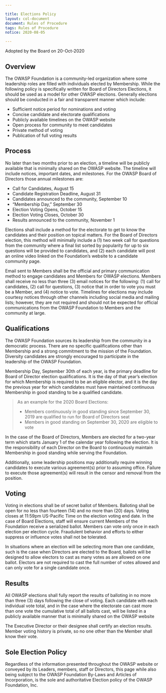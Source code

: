 ```yaml
---

title: Elections Policy
layout: col-document
document: Rules of Procedure
tags: Rules of Procedure
notice: 2020-08-05

---
```

Adopted by the Board on 20-Oct-2020

## Overview

The OWASP Foundation is a community-led organization where some leadership roles are filled with individuals elected by Membership. While the following policy is specifically written for Board of Directors Elections, it should be used as a model for other OWASP elections. Generally elections should be conducted in a fair and transparent manner which include:

- Sufficient notice period for nominations and voting
- Concise candidate and electorate qualifications
- Publicly available timelines on the OWASP website
- Open process for community to meet candidates
- Private method of voting
- Publication of full voting results

## Process

No later than two months prior to an election, a timeline will be publicly available that is  minimally shared on the OWASP website. The timeline will include notices, important dates, and milestones.  For the OWASP Board of Directors those annual milestones are:

- Call for Candidates, August 15
- Candidate Registration Deadline, August 31
- Candidates announced to the community, September 10
- “Membership Day,” September 30
- Election Voting Opens, October 15
- Election Voting Closes, October 30
- Results announced to the community, November 1

Elections shall include a method for the electorate to get to know the candidates and their position on topical matters. For the Board of Directors election, this method will minimally include a (1) two week call for questions from the community where a final list sorted by popularity for up to six questions will be provided to candidates, and (2) each candidate will post an online video linked on the Foundation’s website to a candidate community page.

Email sent to Members shall be the official and primary communication method to engage candidates and Members for OWASP elections.  Members shall receive no less than three (3) email notices for the following: (1) call for candidates, (2) call for questions, (3) notice that in order to vote you must be a Member, and (4) notice to vote. Timelines for elections may include courtesy notices through other channels including social media and mailing lists; however, they are not required and should not be expected for official communications from the OWASP Foundation to Members and the community at large.

## Qualifications

The OWASP Foundation sources its leadership from the community in a democratic process. There are no specific qualifications other than Membership and a strong commitment to the mission of the Foundation. Diversity candidates are strongly encouraged to participate in the leadership of the OWASP Foundation.

Membership Day, September 30th of each year, is the primary deadline for Board of Director election qualifications. It is the day of that year’s election for which Membership is required to be an eligible elector, and it is the day the previous year for which candidates must have maintained continuous Membership in good standing to be a qualified candidate.

> As an example for the 2020 Board Elections:
> - Members continuously in good standing since September 30, 2019 are qualified to run for Board of Directors seat
> - Members in good standing on September 30, 2020 are eligible to vote

In the case of the Board of Directors, Members are elected for a two-year term which starts January 1 of the calendar year following the election. It is the responsibility of each Director on the Board to continuously maintain Membership in good standing while serving the Foundation.

Additionally, some leadership positions may additionally require winning candidates to execute various agreement(s) prior to assuming office. Failure to execute those agreement(s) will result in the censor and removal from the position.

## Voting

Voting in elections shall be of secret ballot of Members. Balloting shall be open for no less than fourteen (14) and no more than (20) days. Voting closes at 11:59pm US-Pacific Time on the election voting end date. In the case of Board Elections, staff will ensure current Members of the Foundation receive a serialized ballot. Members can vote only once in each election per election cycle. Fraudulent behavior and efforts to either suppress or influence votes shall not be tolerated.

In situations where an election will be selecting more than one candidate, such is the case when Directors are elected to the Board, ballots will be designed to allow electors to cast as many votes as are allowed on one ballot. Electors are not required to cast the full number of votes allowed and can only vote for a single candidate once.

## Results

All OWASP elections shall fully report the results of balloting in no more than three (3) days following the close of voting. Each candidate with each individual vote total, and in the case where the electorate can cast more than one vote the cumulative total of all ballots cast, will be listed in a publicly available manner that is minimally shared on the OWASP website

The Executive Director or their designee shall certify an election results. Member voting history is private, so no one other than the Member shall know their vote.

## Sole Election Policy

Regardless of the information presented throughout the OWASP website or conveyed by its Leaders, members, staff or Directors, this page while also being subject to the OWASP Foundation By-Laws and Articles of Incorporation, is the sole and authoritative Election policy of the OWASP Foundation, Inc.
